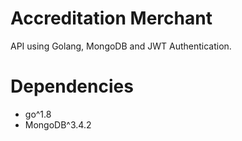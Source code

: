 # Accreditation Merchant
API using Golang, MongoDB and JWT Authentication.

# Dependencies
- go^1.8
- MongoDB^3.4.2

